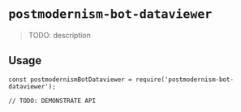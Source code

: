 # `postmodernism-bot-dataviewer`

> TODO: description

## Usage

```
const postmodernismBotDataviewer = require('postmodernism-bot-dataviewer');

// TODO: DEMONSTRATE API
```
